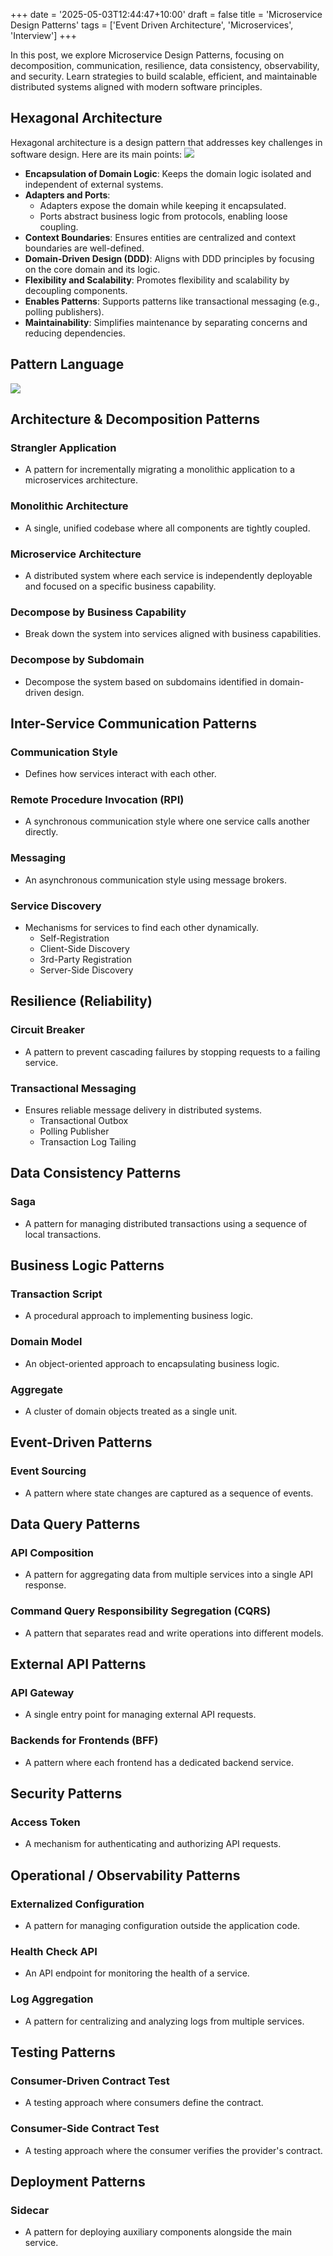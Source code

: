 +++
date = '2025-05-03T12:44:47+10:00'
draft = false
title = 'Microservice Design Patterns'
tags = ['Event Driven Architecture', 'Microservices', 'Interview']
+++

In this post, we explore Microservice Design Patterns, focusing on decomposition, communication, resilience, data consistency, observability, and security. Learn strategies to build scalable, efficient, and maintainable distributed systems aligned with modern software principles.

## Hexagonal Architecture

Hexagonal architecture is a design pattern that addresses key challenges in software design. Here are its main points:
![](./hexagonal.png)
- **Encapsulation of Domain Logic**: Keeps the domain logic isolated and independent of external systems.
- **Adapters and Ports**: 
  - Adapters expose the domain while keeping it encapsulated.
  - Ports abstract business logic from protocols, enabling loose coupling.
- **Context Boundaries**: Ensures entities are centralized and context boundaries are well-defined.
- **Domain-Driven Design (DDD)**: Aligns with DDD principles by focusing on the core domain and its logic.
- **Flexibility and Scalability**: Promotes flexibility and scalability by decoupling components.
- **Enables Patterns**: Supports patterns like transactional messaging (e.g., polling publishers).
- **Maintainability**: Simplifies maintenance by separating concerns and reducing dependencies.
## Pattern Language
![](./pattern_language.png)

## Architecture & Decomposition Patterns

### Strangler Application
- A pattern for incrementally migrating a monolithic application to a microservices architecture.

### Monolithic Architecture
- A single, unified codebase where all components are tightly coupled.

### Microservice Architecture
- A distributed system where each service is independently deployable and focused on a specific business capability.

### Decompose by Business Capability
- Break down the system into services aligned with business capabilities.

### Decompose by Subdomain
- Decompose the system based on subdomains identified in domain-driven design.

## Inter-Service Communication Patterns

### Communication Style
- Defines how services interact with each other.

### Remote Procedure Invocation (RPI)
- A synchronous communication style where one service calls another directly.

### Messaging
- An asynchronous communication style using message brokers.

### Service Discovery
- Mechanisms for services to find each other dynamically.
  - Self-Registration
  - Client-Side Discovery
  - 3rd-Party Registration
  - Server-Side Discovery

## Resilience (Reliability)

### Circuit Breaker
- A pattern to prevent cascading failures by stopping requests to a failing service.

### Transactional Messaging
- Ensures reliable message delivery in distributed systems.
  - Transactional Outbox
  - Polling Publisher
  - Transaction Log Tailing

## Data Consistency Patterns

### Saga
- A pattern for managing distributed transactions using a sequence of local transactions.

## Business Logic Patterns

### Transaction Script
- A procedural approach to implementing business logic.

### Domain Model
- An object-oriented approach to encapsulating business logic.

### Aggregate
- A cluster of domain objects treated as a single unit.

## Event-Driven Patterns

### Event Sourcing
- A pattern where state changes are captured as a sequence of events.

## Data Query Patterns

### API Composition
- A pattern for aggregating data from multiple services into a single API response.

### Command Query Responsibility Segregation (CQRS)
- A pattern that separates read and write operations into different models.

## External API Patterns

### API Gateway
- A single entry point for managing external API requests.

### Backends for Frontends (BFF)
- A pattern where each frontend has a dedicated backend service.

## Security Patterns

### Access Token
- A mechanism for authenticating and authorizing API requests.

## Operational / Observability Patterns

### Externalized Configuration
- A pattern for managing configuration outside the application code.

### Health Check API
- An API endpoint for monitoring the health of a service.

### Log Aggregation
- A pattern for centralizing and analyzing logs from multiple services.

## Testing Patterns

### Consumer-Driven Contract Test
- A testing approach where consumers define the contract.

### Consumer-Side Contract Test
- A testing approach where the consumer verifies the provider's contract.

## Deployment Patterns

### Sidecar
- A pattern for deploying auxiliary components alongside the main service.
